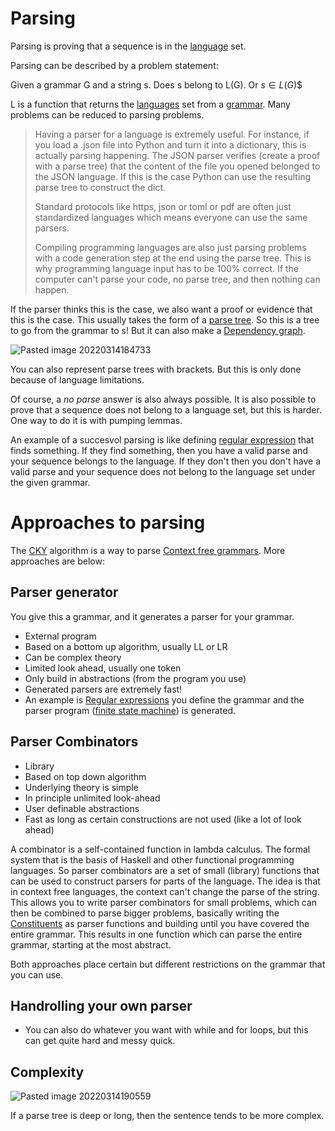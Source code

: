 # Parsing

Parsing is proving that a sequence is in the [language](Languages.md) set. 

Parsing can be described by a problem statement:

Given a grammar G and a string s. Does s belong to L(G). Or $s \in L(G)$$

L is a function that returns the [languages](Languages.md) set from a [grammar](Grammar.md). Many problems can be reduced to parsing problems. 

> 	Having a parser for a language is extremely useful. For instance, if you load a .json file into Python and turn it into a dictionary, this is actually parsing happening. The JSON parser verifies (create a proof with a parse tree) that the content of the file you opened belonged to the JSON language. If this is the case Python can use the resulting parse tree to construct the dict. 
> 	
> 	Standard protocols like https, json or toml or pdf are often just standardized languages which means everyone can use the same parsers.  
> 	
> 	Compiling programming languages are also just parsing problems with a code generation step at the end using the parse tree. This is why programming language input has to be 100% correct. If the computer can't parse your code, no parse tree, and then nothing can happen. 
 
If the parser thinks this is the case, we also want a proof or evidence that this is the case. This usually takes the form of a [parse tree](Parse%20Tree.md). So this is a tree to go from the grammar to s! But it can also make a [Dependency graph](Dependency%20Parsing.md).

![Pasted image 20220314184733](Pasted%20image%2020220314184733.webp)

You can also represent parse trees with brackets. But this is only done because of language limitations. 

Of course, a *no parse* answer is also always possible. It is also possible to prove that a sequence does not belong to a language set, but this is harder. One way to do it is with pumping lemmas. 

An example of a succesvol parsing is like defining [regular expression](Regular%20expression.md) that finds something. If they find something, then you have a valid parse and your sequence belongs to the language. If they don't then you don't have a valid parse and your sequence does not belong to the language set under the given grammar. 

# Approaches to parsing

The [CKY](CKY.md) algorithm is a way to parse [Context free grammars](Context%20free%20grammars.md). More approaches are below:  

## Parser generator

You give this a grammar, and it generates a parser for your grammar.

- External program
- Based on a bottom up algorithm, usually LL or LR
- Can be complex theory
- Limited look ahead, usually one token
- Only build in abstractions (from the program you use)
- Generated parsers are extremely fast!
- An example is [Regular expressions](Regular%20expression.md) you define the grammar and the parser program ([finite state machine](finite%20state%20automata.md)) is generated. 

## Parser Combinators 
- Library
- Based on top down algorithm
- Underlying theory is simple
- In principle unlimited look-ahead
- User definable abstractions
- Fast as long as certain constructions are not used (like a lot of look ahead)

A combinator is a self-contained function in lambda calculus. The formal system that is the basis of Haskell and other functional programming languages. So parser combinators are a set of small (library) functions that can be used to construct parsers for parts of the language. The idea is that in context free languages, the context can't change the parse of the string. This allows you to write parser combinators for small problems, which can then be combined to parse bigger problems, basically writing the [Constituents](Constituency.md) as parser functions and building until you have covered the entire grammar. This results in one function which can parse the entire grammar, starting at the most abstract. 

Both approaches place certain but different restrictions on the grammar that you can use.

## Handrolling your own parser
-   You can also do whatever you want with while and for loops, but this can get quite hard and messy quick.


## Complexity 
![Pasted image 20220314190559](Pasted%20image%2020220314190559.webp)

If a parse tree is deep or long, then the sentence tends to be more complex. 


